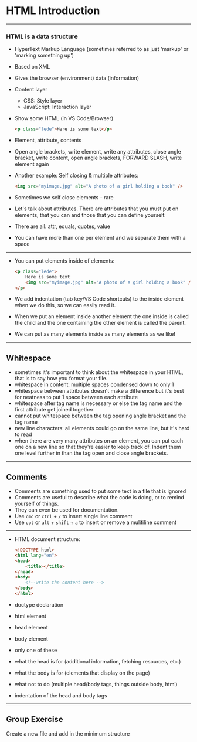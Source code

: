 # HTML Introduction

---

### HTML is a data structure

- HyperText Markup Language (sometimes referred to as just 'markup' or 'marking something up')
- Based on XML
- Gives the browser (environment) data (information)
- Content layer
    - CSS: Style layer
    - JavaScript: Interaction layer

- Show some HTML (in VS Code/Browser)

    ```html
    <p class="lede">Here is some text</p>
    ```

- Element, attribute, contents
- Open angle brackets, write element, write any attributes, close angle bracket, write content, open angle brackets, FORWARD SLASH, write element again

- Another example: Self closing & multiple attributes:

    ```html
    <img src="myimage.jpg" alt="A photo of a girl holding a book" />
    ```

- Sometimes we self close elements - rare
- Let's talk about attributes. There are attributes that you must put on elements, that you can and those that you can define yourself.
- There are all: attr, equals, quotes, value
- You can have more than one per element and we separate them with a space

---

- You can put elements inside of elements:

    ```html
    <p class="lede">
        Here is some text
        <img src="myimage.jpg" alt="A photo of a girl holding a book" />
    </p>
    ```

- We add indentation (tab key/VS Code shortcuts) to the inside element when we do this, so we can easily read it.
- When we put an element inside another element the one inside is called the child and the one containing the other element is called the parent.
- We can put as many elements inside as many elements as we like!

---

## Whitespace

- sometimes it's important to think about the whitespace in your HTML, that is to say how you format your file.
- whitespace in content: multiple spaces condensed down to only 1
- whitespace between attributes doesn't make a difference but it's best for neatness to put 1 space between each attribute
- whitespace after tag name is necessary or else the tag name and the first attribute get joined together
- cannot put whitespace between the tag opening angle bracket and the tag name
- new line characters: all elements could go on the same line, but it's hard to read
- when there are very many attributes on an element, you can put each one on a new line so that they're easier to keep track of. Indent them one level further in than the tag open and close angle brackets.

---

## Comments

- Comments are something used to put some text in a file that is ignored
- Comments are useful to describe what the code is doing, or to remind yourself of things.
- They can even be used for documentation.
- Use `cmd` or `ctrl` + `/` to insert single line comment
- Use `opt` or `alt` + `shift` + `a` to insert or remove a mulitiline comment

---

- HTML document structure:

    ```html
    <!DOCTYPE html>
    <html lang="en">
    <head>
        <title></title>
    </head>
    <body>
        <!--write the content here -->
    </body>
    </html>
    ```


- doctype declaration
- html element
- head element
- body element
- only one of these
- what the head is for (additional information, fetching resources, etc.)
- what the body is for (elements that display on the page)
- what not to do (multiple head/body tags, things outside body, html)
- indentation of the head and body tags

---

## Group Exercise

Create a new file and add in the minimum structure
